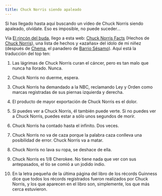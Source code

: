 ```yaml
---
title: Chuck Norris siendo apaleado
---
```

Si has llegado hasta aquí buscando un vídeo de Chuck Norris siendo apaleado, olvídate. Eso es imposible, no puede suceder...  
  
Vía [El rincón del buda](https://web.archive.org/web/20060209152544/http://elrincondebuda.bitacoras.com/), llego a esta web: [Chuck Norris Facts](https://web.archive.org/web/20051224065832/http://www.chucknorrisfacts.com/) (Hechos de [Chuck Norris](http://en.wikipedia.org/wiki/Chuck_Norris)), una lista de hechos y «azañas» del ídolo de mi niñez (después de [Chema](http://servicios.elcorreodigital.com/vizcaya/pg050822/prensa/noticias/Television/200508/22/VIZ-TV-131.html), el panadero de [Barrio Sésamo](http://es.wikipedia.org/wiki/Barrio_Sésamo)). Aquí está la traducción del top ten:  
  

1.  Las lágrimas de Chuck Norris curan el cáncer, pero es tan malo que nunca ha llorado. Nunca.
2.  Chuck Norris no duerme, espera.
3.  Chuck Norris ha demandado a la NBC, reclamando Ley y Orden como marcas registradas de sus piernas izquierda y derecha.
4.  El producto de mayor exportación de Chuck Norris es el dolor.
5.  Si puedes ver a Chuck Norris, él también puede verte. Si no puedes ver a Chuck Norris, puedes estar a sólo unos segundos de morir.  
    
6.  Chuck Norris ha contado hasta el infinito. Dos veces.
7.  Chuck Norris no va de caza porque la palabra caza conlleva una posibilidad de error. Chuck Norris va a matar.
8.  Chuck Norris no lava su ropa, se deshace de ella.
9.  Chuck Norris es 1/8 Cherokee. No tiene nada que ver con sus antepasados, el tío se comió a un jodido indio.
10.  En la letra pequeña de la última página del libro de los récords Guinness dice que todos los récords registrados fueron realizados por Chuck Norris, y los que aparecen en el libro son, simplemente, los que más cerca estuvieron.
